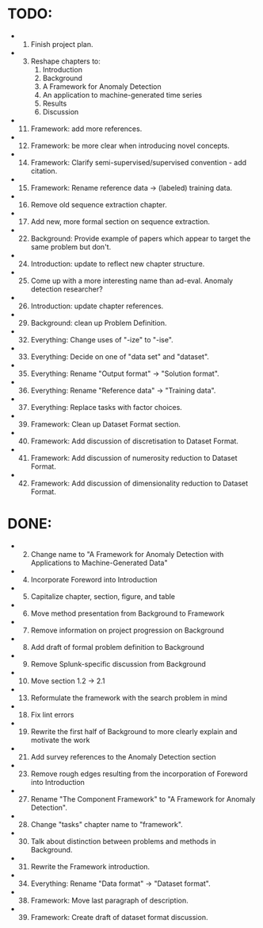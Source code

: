TODO:
=====
- 1. Finish project plan.
- 3. Reshape chapters to:
     1. Introduction
     2. Background
     3. A Framework for Anomaly Detection
     4. An application to machine-generated time series
     5. Results
     6. Discussion
- 11. Framework: add more references.
- 12. Framework: be more clear when introducing novel concepts.
- 14. Framework: Clarify semi-supervised/supervised convention - add citation.
- 15. Framework: Rename reference data -> (labeled) training data.
- 16. Remove old sequence extraction chapter.
- 17. Add new, more formal section on sequence extraction.
- 22. Background: Provide example of papers which appear to target the same problem but don't.
- 24. Introduction: update to reflect new chapter structure.
- 25. Come up with a more interesting name than ad-eval. Anomaly detection researcher?
- 26. Introduction: update chapter references.
- 29. Background: clean up Problem Definition.
- 32. Everything: Change uses of "-ize" to "-ise".
- 33. Everything: Decide on one of "data set" and "dataset".
- 35. Everything: Rename "Output format" -> "Solution format".
- 36. Everything: Rename "Reference data" -> "Training data".
- 37. Everything: Replace tasks with factor choices.
- 39. Framework: Clean up Dataset Format section.
- 40. Framework: Add discussion of discretisation to Dataset Format.
- 41. Framework: Add discussion of numerosity reduction to Dataset Format.
- 42. Framework: Add discussion of dimensionality reduction to Dataset Format.

DONE:
=====
- 2. Change name to "A Framework for Anomaly Detection with Applications to Machine-Generated Data"
- 4. Incorporate Foreword into Introduction
- 5. Capitalize chapter, section, figure, and table
- 6. Move method presentation from Background to Framework
- 7. Remove information on project progression on Background
- 8. Add draft of formal problem definition to Background
- 9. Remove Splunk-specific discussion from Background
- 10. Move section 1.2 -> 2.1
- 13. Reformulate the framework with the search problem in mind
- 18. Fix lint errors
- 19. Rewrite the first half of Background to more clearly explain and motivate the work
- 21. Add survey references to the Anomaly Detection section
- 23. Remove rough edges resulting from the incorporation of Foreword into Introduction
- 27. Rename "The Component Framework" to "A Framework for Anomaly Detection".
- 28. Change "tasks" chapter name to "framework".
- 30. Talk about distinction between problems and methods in Background.
- 31. Rewrite the Framework introduction.
- 34. Everything: Rename "Data format" -> "Dataset format".
- 38. Framework: Move last paragraph of description.
- 39. Framework: Create draft of dataset format discussion.
